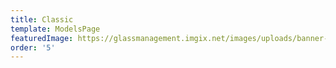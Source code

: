 ```yaml
---
title: Classic
template: ModelsPage
featuredImage: https://glassmanagement.imgix.net/images/uploads/banner-tonia-joe.jpg
order: '5'
---
```


